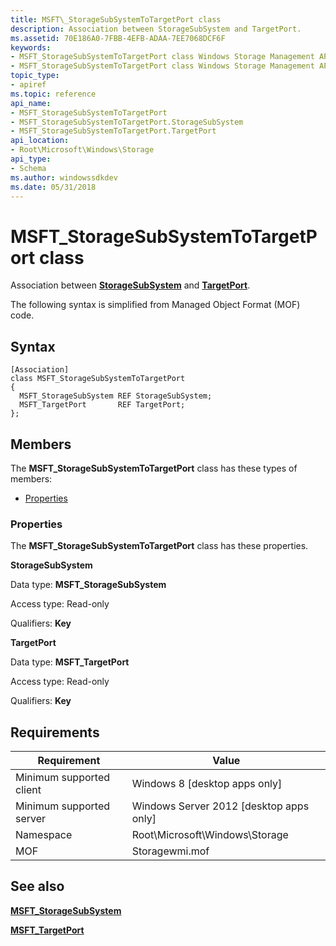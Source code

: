 ```yaml
---
title: MSFT\_StorageSubSystemToTargetPort class
description: Association between StorageSubSystem and TargetPort.
ms.assetid: 70E186A0-7FBB-4EFB-ADAA-7EE7068DCF6F
keywords:
- MSFT_StorageSubSystemToTargetPort class Windows Storage Management API
- MSFT_StorageSubSystemToTargetPort class Windows Storage Management API , described
topic_type:
- apiref
ms.topic: reference
api_name:
- MSFT_StorageSubSystemToTargetPort
- MSFT_StorageSubSystemToTargetPort.StorageSubSystem
- MSFT_StorageSubSystemToTargetPort.TargetPort
api_location:
- Root\Microsoft\Windows\Storage
api_type:
- Schema
ms.author: windowssdkdev
ms.date: 05/31/2018
---
```


# MSFT\_StorageSubSystemToTargetPort class

Association between [**StorageSubSystem**](msft-storagesubsystem.md) and [**TargetPort**](msft-targetport.md).

The following syntax is simplified from Managed Object Format (MOF) code.

## Syntax

``` syntax
[Association]
class MSFT_StorageSubSystemToTargetPort
{
  MSFT_StorageSubSystem REF StorageSubSystem;
  MSFT_TargetPort       REF TargetPort;
};
```

## Members

The **MSFT\_StorageSubSystemToTargetPort** class has these types of members:

-   [Properties](#properties)

### Properties

The **MSFT\_StorageSubSystemToTargetPort** class has these properties.

 

**StorageSubSystem**
   

Data type: **MSFT\_StorageSubSystem**
 

Access type: Read-only
 

Qualifiers: **Key**
 

 

**TargetPort**
   

Data type: **MSFT\_TargetPort**
 

Access type: Read-only
 

Qualifiers: **Key**
 

 

## Requirements



| Requirement | Value |
|-------------------------------------|-------------------------------------------------------------------------------------------|
| Minimum supported client | Windows 8 \[desktop apps only\]                                                |
| Minimum supported server | Windows Server 2012 \[desktop apps only\]                                      |
| Namespace                | Root\\Microsoft\\Windows\\Storage                                              |
| MOF                      |  Storagewmi.mof  |



## See also

 

[**MSFT\_StorageSubSystem**](msft-storagesubsystem.md)
 

[**MSFT\_TargetPort**](msft-targetport.md)
 

 

 





